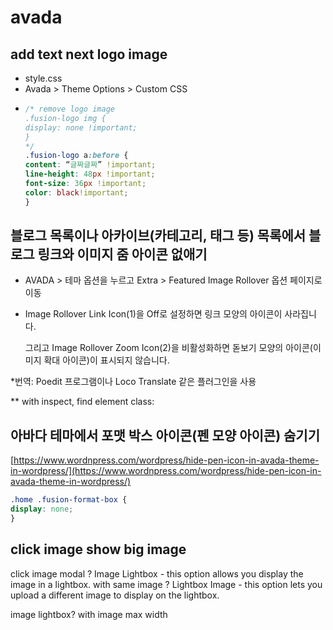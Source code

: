 # avada

## add text next logo image

* style.css
* Avada > Theme Options > Custom CSS
* ```css
  /* remove logo image
  .fusion-logo img {
  display: none !important;
  }
  */
  .fusion-logo a:before {
  content: “글짜글짜” !important;
  line-height: 48px !important;
  font-size: 36px !important;
  color: black!important;
  }
  ```

## 블로그 목록이나 아카이브(카테고리, 태그 등) 목록에서 블로그 링크와 이미지 줌 아이콘 없애기

* AVADA > 테마 옵션을 누르고 Extra > Featured Image Rollover 옵션 페이지로 이동
*   Image Rollover Link Icon(1)을 Off로 설정하면 링크 모양의 아이콘이 사라집니다.&#x20;

    그리고 Image Rollover Zoom Icon(2)을 비활성화하면 돋보기 모양의 아이콘(이미지 확대 아이콘)이 표시되지 않습니다.

\*번역: Poedit 프로그램이나 Loco Translate 같은 플러그인을 사용

\*\* with inspect, find element class:

## 아바다 테마에서 포맷 박스 아이콘(펜 모양 아이콘) 숨기기

[https://www.wordnpress.com/wordpress/hide-pen-icon-in-avada-theme-in-wordpress/](https://www.wordnpress.com/wordpress/hide-pen-icon-in-avada-theme-in-wordpress/)

```css
.home .fusion-format-box {
display: none;
}
```

## click image show big image

click image modal ? Image Lightbox - this option allows you display the image in a lightbox. with same image ? Lightbox Image - this option lets you upload a different image to display on the lightbox.

image lightbox? with image max width
